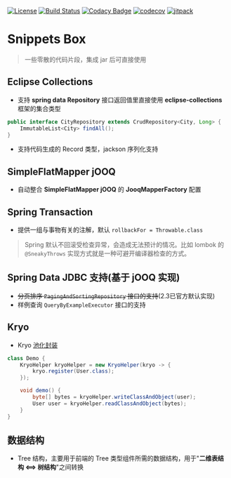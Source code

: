 [![License](https://img.shields.io/badge/License-Apache%202.0-blue.svg)](https://opensource.org/licenses/Apache-2.0)
[![Build Status](https://travis-ci.org/cn-src/snippets-box.svg?branch=master)](https://travis-ci.org/cn-src/snippets-box)
[![Codacy Badge](https://api.codacy.com/project/badge/Grade/643d3ca00a044ebc98de3ab6da52c93f)](https://www.codacy.com/manual/cn-src/snippets-box?utm_source=github.com&amp;utm_medium=referral&amp;utm_content=cn-src/snippets-box&amp;utm_campaign=Badge_Grade)
[![codecov](https://codecov.io/gh/cn-src/snippets-box/branch/master/graph/badge.svg)](https://codecov.io/gh/cn-src/snippets-box)
[![jitpack](https://jitpack.io/v/cn-src/snippets-box.svg)](https://jitpack.io/#cn-src/snippets-box)

# Snippets Box
> 一些零散的代码片段，集成 jar 后可直接使用

## Eclipse Collections
* 支持 **spring data Repository** 接口返回值里直接使用 **eclipse-collections** 框架的集合类型
```java
public interface CityRepository extends CrudRepository<City, Long> {
    ImmutableList<City> findAll();
}
```

* 支持代码生成的 Record 类型，jackson 序列化支持

## SimpleFlatMapper jOOQ 
* 自动整合 **SimpleFlatMapper jOOQ** 的 **JooqMapperFactory** 配置

## Spring Transaction
* 提供一组与事物有关的注解，默认 `rollbackFor = Throwable.class`
> Spring 默认不回滚受检查异常，会造成无法预计的情况。比如 lombok 的 `@SneakyThrows` 实现方式就是一种可避开编译器检查的方式。
                              
## Spring Data JDBC 支持(基于 jOOQ 实现)
* ~~分页排序 `PagingAndSortingRepository` 接口的支持~~(2.3已官方默认实现)
* 样例查询 `QueryByExampleExecutor` 接口的支持

## Kryo
* Kryo [池化封装](https://github.com/EsotericSoftware/kryo#pooling)
```java
class Demo {
    KryoHelper kryoHelper = new KryoHelper(kryo -> {
        kryo.register(User.class);
    });

    void demo() {
        byte[] bytes = kryoHelper.writeClassAndObject(user);
        User user = kryoHelper.readClassAndObject(bytes);
    }
}
```  

## 数据结构
* Tree 结构，主要用于前端的 Tree 类型组件所需的数据结构，用于"**二维表结构 <==> 树结构**"之间转换
